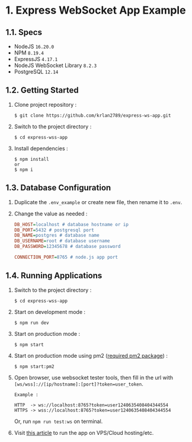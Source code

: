 # 1. Express WebSocket App Example

## 1.1. **Specs**

- NodeJS `16.20.0`
- NPM `8.19.4`
- ExpressJS `4.17.1`
- NodeJS WebSocket Library `8.2.3`
- PostgreSQL `12.14`

## 1.2. **Getting Started**

1. Clone project repository :

   ```shell
   $ git clone https://github.com/krlan2789/express-ws-app.git
   ```

2. Switch to the project directory :

   ```shell
   $ cd express-wss-app
   ```

3. Install dependencies :

   ```shell
   $ npm install
   or
   $ npm i
   ```

## 1.3. **Database Configuration**

1. Duplicate the `.env_example` or create new file, then rename it to `.env`.
2. Change the value as needed :

   ```ini
   DB_HOST=localhost # database hostname or ip
   DB_PORT=5432 # postgresql port
   DB_NAME=postgres # database name
   DB_USERNAME=root # database username
   DB_PASSWORD=12345678 # database password

   CONNECTION_PORT=8765 # node.js app port
   ```

## 1.4. **Running Applications**

1. Switch to the project directory :

   ```shell
   $ cd express-wss-app
   ```

2. Start on development mode :

   ```shell
   $ npm run dev
   ```

3. Start on production mode :

   ```shell
   $ npm start
   ```

4. Start on production mode using pm2 ([required pm2 package](https://github.com/Unitech/pm2)) :

   ```shell
   $ npm start:pm2
   ```

5. Open browser, use websocket tester tools, then fill in the url with `[ws/wss]://[ip/hostname]:[port]?token=user_token`.

   ```http
   Example :

   HTTP  -> ws://localhost:8765?token=user1240635408404344554
   HTTPS -> wss://localhost:8765?token=user1240635408404344554
   ```

   Or, run `npm run test:ws` on terminal.

6. Visit [this article](https://erlankurnia.github.io/note/2/WebSocket%20Service%20on%20VPS) to run the app on VPS/Cloud hosting/etc.

